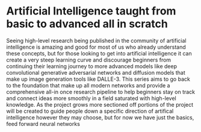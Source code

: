 # Artificial Intelligence taught from basic to advanced all in scratch
Seeing high-level research being published in the community of artificial intelligence is amazing and good for most of us who already understand these concepts, but for those looking to get into artificial intelligence it can create a very steep learning curve and discourage beginners from continuing their learning journey to more advanced models like deep convolutional generative adversarial networks and diffusion models that make up image generation tools like DALLE-3. This series aims to go back to the foundation that make up all modern networks and provide a comprehensive all-in once research pipeline to help beginners stay on track and connect ideas more smoothly in a field saturated with high-level knowledge. As the project grows more sectioned off portions of the project will be created to guide people down a specific direction of artifical intelligence however they may choose, but for now we have just the basics, feed forward neural networks
